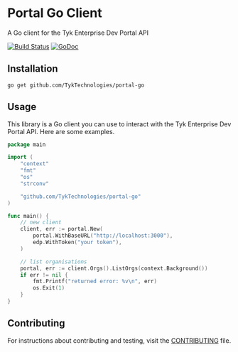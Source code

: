 # Portal Go Client

A Go client for the Tyk Enterprise Dev Portal  API

[![Build Status](https://github.com/TykTechnologies/portal-go/actions/workflows/ci.yml/badge.svg)](https://github.com/TykTechnologies/portal-go/actions/workflows/ci.yml) [![GoDoc](https://godoc.org/github.com/TykTechnologies/portal-go?status.svg)](https://godoc.org/github.com/TykTechnologies/portal-go) 

## Installation

```shell
go get github.com/TykTechnologies/portal-go
```

## Usage

This library is a Go client you can use to interact with the Tyk Enterprise Dev Portal  API. Here are some examples.

```go
package main

import (
    "context"
    "fmt"
    "os"
    "strconv"

    "github.com/TykTechnologies/portal-go"
)

func main() {
    // new client
    client, err := portal.New(
        portal.WithBaseURL("http://localhost:3000"),
        edp.WithToken("your token"),
    )

    // list organisations
    portal, err := client.Orgs().ListOrgs(context.Background())
    if err != nil {
        fmt.Printf("returned error: %v\n", err)
        os.Exit(1)
    }
}
```

## Contributing

For instructions about contributing and testing, visit the [CONTRIBUTING](CONTRIBUTING.md) file.
